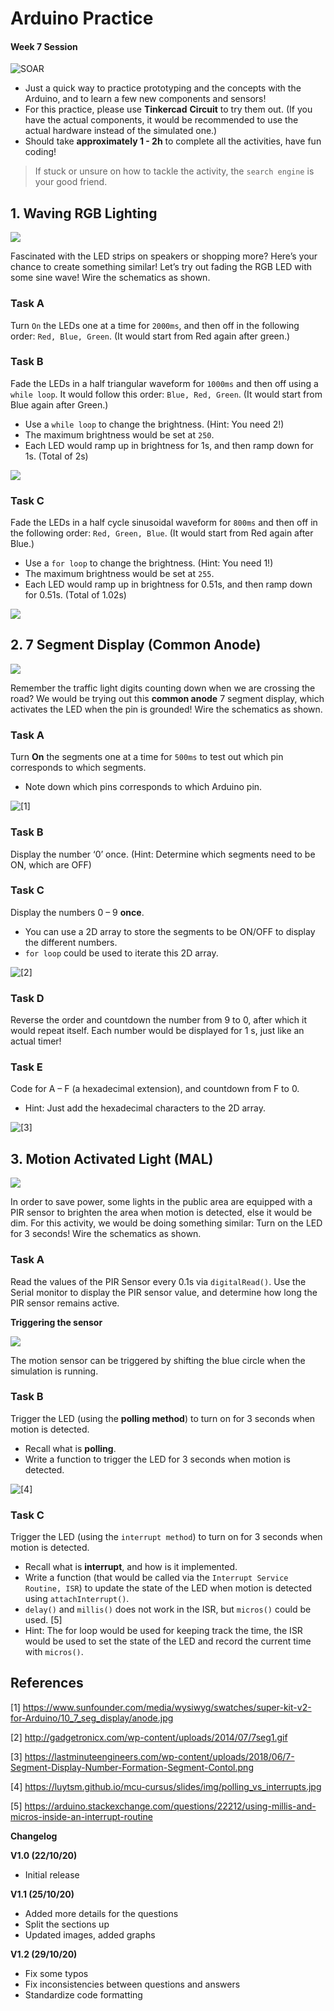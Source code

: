 # Arduino Practice
#### Week 7 Session

![SOAR](assets/soar.png)


* Just a quick way to practice prototyping and the concepts with the Arduino, and to learn a few new components and sensors!
* For this practice, please use **Tinkercad** **Circuit** to try them out. (If you have the actual components, it would be recommended to use the actual hardware instead of the simulated one.)
* Should take **approximately 1 - 2h** to complete all the activities, have fun coding!

> If stuck or unsure on how to tackle the activity, the `search engine` is your good friend.

## 1. Waving RGB Lighting

![](assets/act1_sch.PNG)

Fascinated with the LED strips on speakers or shopping more? Here’s your chance to create something similar! Let’s try out fading the RGB LED with some sine wave! Wire the schematics as shown.

### Task A

Turn `On` the LEDs one at a time for `2000ms`, and then off in the following order: `Red, Blue, Green`. (It would start from Red again after green.)

### Task B

Fade the LEDs in a half triangular waveform for `1000ms` and then off using a `while loop`. It would follow this order: `Blue, Red, Green`. (It would start from Blue again after Green.)

* Use a `while loop` to change the brightness. (Hint: You need 2!)
* The maximum brightness would be set at `250`.
* Each LED would ramp up in brightness for 1s, and then ramp down for 1s. (Total of 2s)

![](assets/act1_b.PNG)

### Task C

Fade the LEDs in a half cycle sinusoidal waveform for `800ms` and then off in the following order: `Red, Green, Blue`. (It would start from Red again after Blue.)

* Use a `for loop` to change the brightness. (Hint: You need 1!)
* The maximum brightness would be set at `255`.
* Each LED would ramp up in brightness for 0.51s, and then ramp down for 0.51s. (Total of 1.02s)

![](assets/act1_c.PNG)



## 2. 7 Segment Display (Common Anode)

![](assets/act2_sch.PNG)

Remember the traffic light digits counting down when we are crossing the road? We would be trying out this **common anode** 7 segment display, which activates the LED when the pin is grounded! Wire the schematics as shown.

### Task A

Turn **On** the segments one at a time for `500ms` to test out which pin corresponds to which segments. 

* Note down which pins corresponds to which Arduino pin.

![[1]](assets/c_an_7seg.jpg)

### Task B

Display the number ‘0’ once. (Hint: Determine which segments need to be ON, which are OFF)

### Task C

Display the numbers 0 – 9 **once**. 

* You can use a 2D array to store the segments to be ON/OFF to display the different numbers.
* `for loop` could be used to iterate this 2D array.

![[2]](assets/act2b_7seg.gif)

### Task D

Reverse the order and countdown the number from 9 to 0, after which it would repeat itself. Each number would be displayed for 1 s, just like an actual timer!

### Task E

Code for A – F (a hexadecimal extension), and countdown from F to 0.

* Hint: Just add the hexadecimal characters to the 2D array.

![[3]](assets/act2e_hex.png)



## 3. Motion Activated Light (MAL)

![](assets/act3_sch.PNG)

In order to save power, some lights in the public area are equipped with a PIR sensor to brighten the area when motion is detected, else it would be dim. For this activity, we would be doing something similar: Turn on the LED for 3 seconds! Wire the schematics as shown.

### Task A

Read the values of the PIR Sensor every 0.1s via `digitalRead()`. Use the Serial monitor to display the PIR sensor value, and determine how long the PIR sensor remains active.

**Triggering the sensor**

![](assets/act3a.jpg)

The motion sensor can be triggered by shifting the blue circle when the simulation is running.

### Task B

Trigger the LED (using the **polling method**) to turn on for 3 seconds when motion is detected.

* Recall what is **polling**.
* Write a function to trigger the LED for 3 seconds when motion is detected.

![[4]](assets/act3b.jpg)

### Task C

Trigger the LED (using the `interrupt method`) to turn on for 3 seconds when motion is detected.

* Recall what is **interrupt**, and how is it implemented.
* Write a function (that would be called via the `Interrupt Service Routine, ISR`) to update the state of the LED when motion is detected using `attachInterrupt()`.
* `delay()` and `millis()` does not work in the ISR, but `micros()` could be used. [5]
* Hint: The for loop would be used for keeping track the time, the ISR would be used to set the state of the LED and record the current time with `micros()`.



## References

[1] https://www.sunfounder.com/media/wysiwyg/swatches/super-kit-v2-for-Arduino/10_7_seg_display/anode.jpg

[2] http://gadgetronicx.com/wp-content/uploads/2014/07/7seg1.gif

[3] https://lastminuteengineers.com/wp-content/uploads/2018/06/7-Segment-Display-Number-Formation-Segment-Contol.png

[4] https://luytsm.github.io/mcu-cursus/slides/img/polling_vs_interrupts.jpg

[5] https://arduino.stackexchange.com/questions/22212/using-millis-and-micros-inside-an-interrupt-routine



**Changelog**

**V1.0 (22/10/20)**

* Initial release

**V1.1 (25/10/20)**

* Added more details for the questions
* Split the sections up
* Updated images, added graphs

**V1.2 (29/10/20)**

- Fix some typos
- Fix inconsistencies between questions and answers
- Standardize code formatting